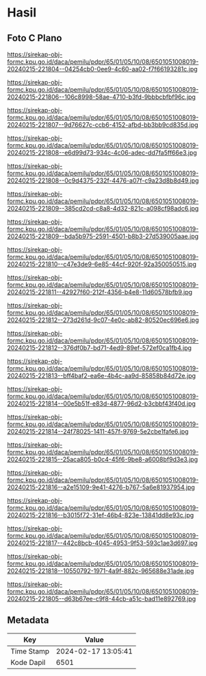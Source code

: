 # Hasil

## Foto C Plano

https://sirekap-obj-formc.kpu.go.id/daca/pemilu/pdpr/65/01/05/10/08/6501051008019-20240215-221804--04254cb0-0ee9-4c60-aa02-f7f66193281c.jpg

https://sirekap-obj-formc.kpu.go.id/daca/pemilu/pdpr/65/01/05/10/08/6501051008019-20240215-221806--106c8998-58ae-4710-b3fd-9bbbcbfbf96c.jpg

https://sirekap-obj-formc.kpu.go.id/daca/pemilu/pdpr/65/01/05/10/08/6501051008019-20240215-221807--9d76627c-ccb6-4152-afbd-bb3bb9cd835d.jpg

https://sirekap-obj-formc.kpu.go.id/daca/pemilu/pdpr/65/01/05/10/08/6501051008019-20240215-221808--e6d99d73-934c-4c06-adec-dd7fa5ff66e3.jpg

https://sirekap-obj-formc.kpu.go.id/daca/pemilu/pdpr/65/01/05/10/08/6501051008019-20240215-221808--0c9d4375-232f-4476-a07f-c9a23d8b8d49.jpg

https://sirekap-obj-formc.kpu.go.id/daca/pemilu/pdpr/65/01/05/10/08/6501051008019-20240215-221809--385cd2cd-c8a8-4d32-821c-a098cf98adc6.jpg

https://sirekap-obj-formc.kpu.go.id/daca/pemilu/pdpr/65/01/05/10/08/6501051008019-20240215-221809--bda5b975-2591-4501-b8b3-27d539005aae.jpg

https://sirekap-obj-formc.kpu.go.id/daca/pemilu/pdpr/65/01/05/10/08/6501051008019-20240215-221810--c47e3de9-6e85-44cf-920f-92a350050515.jpg

https://sirekap-obj-formc.kpu.go.id/daca/pemilu/pdpr/65/01/05/10/08/6501051008019-20240215-221811--42927f60-212f-4356-b4e8-11d60578bfb9.jpg

https://sirekap-obj-formc.kpu.go.id/daca/pemilu/pdpr/65/01/05/10/08/6501051008019-20240215-221812--273d261d-9c07-4e0c-ab82-80520ec696e6.jpg

https://sirekap-obj-formc.kpu.go.id/daca/pemilu/pdpr/65/01/05/10/08/6501051008019-20240215-221812--376df0b7-bd71-4ed9-89ef-572ef0ca1fb4.jpg

https://sirekap-obj-formc.kpu.go.id/daca/pemilu/pdpr/65/01/05/10/08/6501051008019-20240215-221813--bff4baf2-ea6e-4b4c-aa9d-85858b84d72e.jpg

https://sirekap-obj-formc.kpu.go.id/daca/pemilu/pdpr/65/01/05/10/08/6501051008019-20240215-221814--00e5b51f-e83d-4877-96d2-b3cbbf43f40d.jpg

https://sirekap-obj-formc.kpu.go.id/daca/pemilu/pdpr/65/01/05/10/08/6501051008019-20240215-221814--24f78025-1411-457f-9769-5e2cbe1fafe6.jpg

https://sirekap-obj-formc.kpu.go.id/daca/pemilu/pdpr/65/01/05/10/08/6501051008019-20240215-221815--25aca805-b0c4-45f6-9be8-a6008bf9d3e3.jpg

https://sirekap-obj-formc.kpu.go.id/daca/pemilu/pdpr/65/01/05/10/08/6501051008019-20240215-221816--a2e15109-9e41-4276-b767-5a6e81937954.jpg

https://sirekap-obj-formc.kpu.go.id/daca/pemilu/pdpr/65/01/05/10/08/6501051008019-20240215-221816--b3015f72-31ef-46b4-823e-13841dd8e93c.jpg

https://sirekap-obj-formc.kpu.go.id/daca/pemilu/pdpr/65/01/05/10/08/6501051008019-20240215-221817--442c8bcb-4045-4953-9f53-593c1ae3d697.jpg

https://sirekap-obj-formc.kpu.go.id/daca/pemilu/pdpr/65/01/05/10/08/6501051008019-20240215-221818--10550792-1971-4a9f-882c-965688e31ade.jpg

https://sirekap-obj-formc.kpu.go.id/daca/pemilu/pdpr/65/01/05/10/08/6501051008019-20240215-221805--d63b67ee-c9f8-44cb-a51c-bad11e892769.jpg


## Metadata

| Key        | Value               |
| ---------- | ------------------- |
| Time Stamp | 2024-02-17 13:05:41 |
| Kode Dapil | 6501                |



